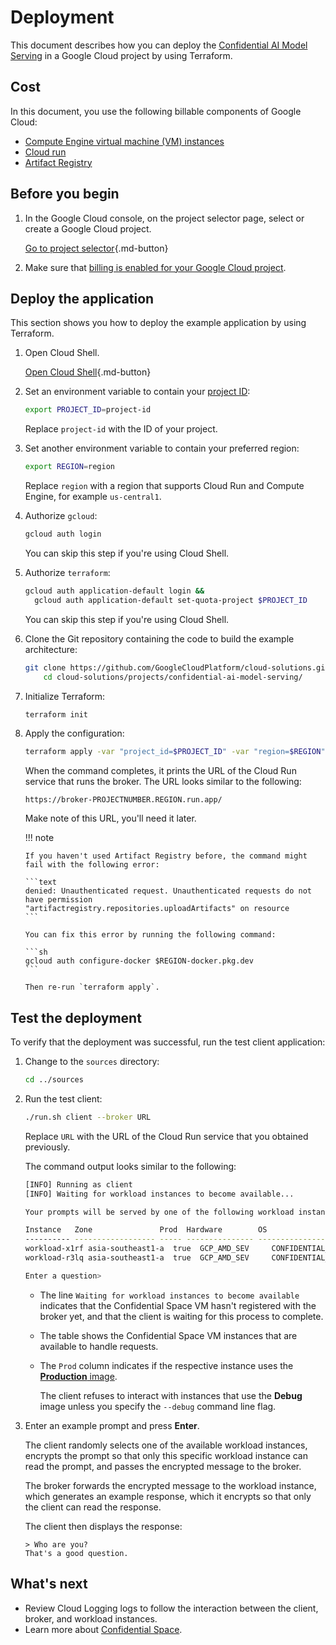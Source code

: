 # Deployment

<!-- markdownlint-disable MD046-->

This document describes how you can deploy the
[Confidential AI Model Serving](../README.md) in a Google Cloud project by using
Terraform.

## Cost

In this document, you use the following billable components of Google Cloud:

- [Compute Engine virtual machine (VM) instances](https://cloud.google.com/compute/all-pricing)
- [Cloud run](https://cloud.google.com/run/pricing)
- [Artifact Registry](https://cloud.google.com/artifact-registry/pricing)

## Before you begin

1.  In the Google Cloud console, on the project selector page, select or create
    a Google Cloud project.

    [Go to project selector](https://console.cloud.google.com/projectselector2/home/dashboard){.md-button}

1.  Make sure that
    [billing is enabled for your Google Cloud project](https://cloud.google.com/billing/docs/how-to/verify-billing-enabled#confirm_billing_is_enabled_on_a_project).

## Deploy the application

This section shows you how to deploy the example application by using Terraform.

1.  Open Cloud Shell.

    [Open Cloud Shell](https://console.cloud.google.com/?cloudshell=true){.md-button}

1.  Set an environment variable to contain your
    [project ID](https://cloud.google.com/resource-manager/docs/creating-managing-projects):

    ```sh
    export PROJECT_ID=project-id
    ```

    Replace `project-id` with the ID of your project.

1.  Set another environment variable to contain your preferred region:

    ```sh
    export REGION=region
    ```

    Replace `region` with a region that supports Cloud Run and Compute Engine,
    for example `us-central1`.

1.  Authorize `gcloud`:

    ```sh
    gcloud auth login
    ```

    You can skip this step if you're using Cloud Shell.

1.  Authorize `terraform`:

    ```sh
    gcloud auth application-default login &&
      gcloud auth application-default set-quota-project $PROJECT_ID
    ```

    You can skip this step if you're using Cloud Shell.

1.  Clone the Git repository containing the code to build the example
    architecture:

    ```sh
    git clone https://github.com/GoogleCloudPlatform/cloud-solutions.git &&
        cd cloud-solutions/projects/confidential-ai-model-serving/
    ```

1.  Initialize Terraform:

    ```sh
    terraform init
    ```

1.  Apply the configuration:

    ```sh
    terraform apply -var "project_id=$PROJECT_ID" -var "region=$REGION"
    ```

    When the command completes, it prints the URL of the Cloud Run service that
    runs the broker. The URL looks similar to the following:

    ```text
    https://broker-PROJECTNUMBER.REGION.run.app/
    ```

    Make note of this URL, you'll need it later.

    !!! note

        If you haven't used Artifact Registry before, the command might fail with the following error:

        ```text
        denied: Unauthenticated request. Unauthenticated requests do not have permission
        "artifactregistry.repositories.uploadArtifacts" on resource
        ```

        You can fix this error by running the following command:

        ```sh
        gcloud auth configure-docker $REGION-docker.pkg.dev
        ```

        Then re-run `terraform apply`.

## Test the deployment

To verify that the deployment was successful, run the test client application:

1.  Change to the `sources` directory:

    ```sh
    cd ../sources
    ```

1.  Run the test client:

    ```sh
    ./run.sh client --broker URL
    ```

    Replace `URL` with the URL of the Cloud Run service that you obtained
    previously.

    The command output looks similar to the following:

    ```sh
    [INFO] Running as client
    [INFO] Waiting for workload instances to become available...

    Your prompts will be served by one of the following workload instances:

    Instance   Zone               Prod  Hardware        OS                 Image
    ---------- ------------------ ----- --------------- ------------------ ------------
    workload-x1rf asia-southeast1-a  true  GCP_AMD_SEV     CONFIDENTIAL_SPACE bc84e0191c2e
    workload-r3lq asia-southeast1-a  true  GCP_AMD_SEV     CONFIDENTIAL_SPACE 904c6cbc5c56

    Enter a question>
    ```

    - The line `Waiting for workload instances to become available` indicates
      that the Confidential Space VM hasn't registered with the broker yet, and
      that the client is waiting for this process to complete.
    - The table shows the Confidential Space VM instances that are available to
      handle requests.
    - The `Prod` column indicates if the respective instance uses the
      [**Production** image](https://cloud.google.com/confidential-computing/confidential-space/docs/confidential-space-images#types_of_images).

        The client refuses to interact with instances that use the **Debug**
        image unless you specify the `--debug` command line flag.

1.  Enter an example prompt and press **Enter**.

    The client randomly selects one of the available workload instances,
    encrypts the prompt so that only this specific workload instance can read
    the prompt, and passes the encrypted message to the broker.

    The broker forwards the encrypted message to the workload instance, which
    generates an example response, which it encrypts so that only the client can
    read the response.

    The client then displays the response:

    ```text
    > Who are you?
    That's a good question.
    ```

## What's next

- Review Cloud Logging logs to follow the interaction between the client,
  broker, and workload instances.
- Learn more about
  [Confidential Space](https://cloud.google.com/confidential-computing/confidential-space/docs/confidential-space-overview).
